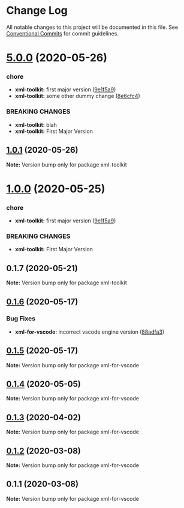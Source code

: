 # Change Log

All notable changes to this project will be documented in this file.
See [Conventional Commits](https://conventionalcommits.org) for commit guidelines.

# [5.0.0](https://github.com/SAP/xml-tools/tree/master/packages/xml-toolkit/compare/v0.3.0...v5.0.0) (2020-05-26)

### chore

- **xml-toolkit:** first major version ([9e1f5a9](https://github.com/SAP/xml-tools/tree/master/packages/xml-toolkit/commit/9e1f5a9))
- **xml-toolkit:** some other dummy change ([8e6cfc4](https://github.com/SAP/xml-tools/tree/master/packages/xml-toolkit/commit/8e6cfc4))

### BREAKING CHANGES

- **xml-toolkit:** blah
- **xml-toolkit:** First Major Version

## [1.0.1](https://github.com/SAP/xml-tools/tree/master/packages/xml-toolkit/compare/xml-toolkit@1.0.0...xml-toolkit@1.0.1) (2020-05-26)

**Note:** Version bump only for package xml-toolkit

# [1.0.0](https://github.com/SAP/xml-tools/tree/master/packages/xml-toolkit/compare/xml-toolkit@0.1.7...xml-toolkit@1.0.0) (2020-05-25)

### chore

- **xml-toolkit:** first major version ([9e1f5a9](https://github.com/SAP/xml-tools/tree/master/packages/xml-toolkit/commit/9e1f5a9))

### BREAKING CHANGES

- **xml-toolkit:** First Major Version

## 0.1.7 (2020-05-21)

**Note:** Version bump only for package xml-toolkit

## [0.1.6](https://github.com/SAP/xml-tools/compare/xml-for-vscode@0.1.5...xml-for-vscode@0.1.6) (2020-05-17)

### Bug Fixes

- **xml-for-vscode:** incorrect vscode engine version ([88adfa3](https://github.com/SAP/xml-tools/commit/88adfa3))

## [0.1.5](https://github.com/SAP/xml-tools/compare/xml-for-vscode@0.1.4...xml-for-vscode@0.1.5) (2020-05-17)

**Note:** Version bump only for package xml-for-vscode

## [0.1.4](https://github.com/SAP/xml-tools/compare/xml-for-vscode@0.1.3...xml-for-vscode@0.1.4) (2020-05-05)

**Note:** Version bump only for package xml-for-vscode

## [0.1.3](https://github.com/SAP/xml-tools/compare/xml-for-vscode@0.1.2...xml-for-vscode@0.1.3) (2020-04-02)

**Note:** Version bump only for package xml-for-vscode

## [0.1.2](https://github.com/SAP/xml-tools/compare/xml-for-vscode@0.1.1...xml-for-vscode@0.1.2) (2020-03-08)

**Note:** Version bump only for package xml-for-vscode

## 0.1.1 (2020-03-08)

**Note:** Version bump only for package xml-for-vscode
